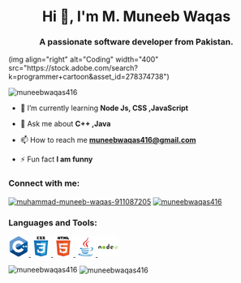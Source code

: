 <h1 align="center">Hi 👋, I'm M. Muneeb Waqas</h1>
<h3 align="center">A passionate software developer from Pakistan.</h3>
(img align="right" alt="Coding" width="400" src="https://stock.adobe.com/search?k=programmer+cartoon&asset_id=278374738")


<p align="left"> <img src="https://komarev.com/ghpvc/?username=muneebwaqas416&label=Profile%20views&color=0e75b6&style=flat" alt="muneebwaqas416" /> </p>

- 🌱 I’m currently learning **Node Js, CSS ,JavaScript**

- 💬 Ask me about **C++ ,Java**

- 📫 How to reach me **muneebwaqas416@gmail.com**

- ⚡ Fun fact **I am funny**

<h3 align="left">Connect with me:</h3>
<p align="left">
<a href="https://linkedin.com/in/muhammad-muneeb-waqas-911087205" target="blank"><img align="center" src="https://raw.githubusercontent.com/rahuldkjain/github-profile-readme-generator/master/src/images/icons/Social/linked-in-alt.svg" alt="muhammad-muneeb-waqas-911087205" height="30" width="40" /></a>
<a href="https://www.leetcode.com/muneebwaqas416" target="blank"><img align="center" src="https://raw.githubusercontent.com/rahuldkjain/github-profile-readme-generator/master/src/images/icons/Social/leet-code.svg" alt="muneebwaqas416" height="30" width="40" /></a>
</p>

<h3 align="left">Languages and Tools:</h3>
<p align="left"> <a href="https://www.w3schools.com/cpp/" target="_blank" rel="noreferrer"> <img src="https://raw.githubusercontent.com/devicons/devicon/master/icons/cplusplus/cplusplus-original.svg" alt="cplusplus" width="40" height="40"/> </a> <a href="https://www.w3schools.com/css/" target="_blank" rel="noreferrer"> <img src="https://raw.githubusercontent.com/devicons/devicon/master/icons/css3/css3-original-wordmark.svg" alt="css3" width="40" height="40"/> </a> <a href="https://www.w3.org/html/" target="_blank" rel="noreferrer"> <img src="https://raw.githubusercontent.com/devicons/devicon/master/icons/html5/html5-original-wordmark.svg" alt="html5" width="40" height="40"/> </a> <a href="https://www.java.com" target="_blank" rel="noreferrer"> <img src="https://raw.githubusercontent.com/devicons/devicon/master/icons/java/java-original.svg" alt="java" width="40" height="40"/> </a> <a href="https://nodejs.org" target="_blank" rel="noreferrer"> <img src="https://raw.githubusercontent.com/devicons/devicon/master/icons/nodejs/nodejs-original-wordmark.svg" alt="nodejs" width="40" height="40"/> </a> </p>

<p><img align="left" src="https://github-readme-stats.vercel.app/api/top-langs?username=muneebwaqas416&show_icons=true&locale=en&layout=compact" alt="muneebwaqas416" /></p>

<p>&nbsp;<img align="center" src="https://github-readme-stats.vercel.app/api?username=muneebwaqas416&show_icons=true&locale=en" alt="muneebwaqas416" /></p>
